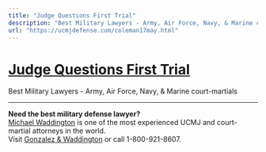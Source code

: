 ```yaml
---
title: "Judge Questions First Trial"
description: "Best Military Lawyers - Army, Air Force, Navy, & Marine court-martials"
url: "https://ucmjdefense.com/coleman17may.html"
---
```


# [Judge Questions First Trial](https://ucmjdefense.com/coleman17may.html)

Best Military Lawyers - Army, Air Force, Navy, & Marine court-martials

---

**Need the best military defense lawyer?**  
[Michael Waddington](https://ucmjdefense.com/attorneys/michael-stewart-waddington-partner.html) is one of the most experienced UCMJ and court-martial attorneys in the world.  
Visit [Gonzalez & Waddington](https://ucmjdefense.com) or call 1-800-921-8607.
